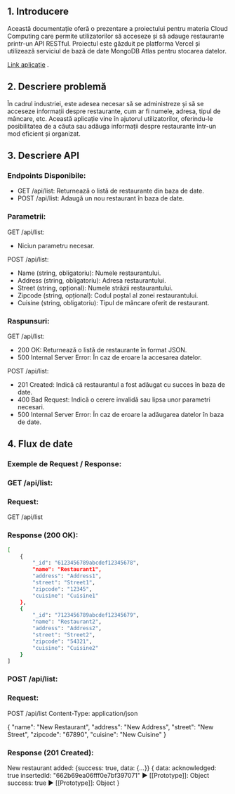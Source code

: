 ## 1. Introducere

Această documentație oferă o prezentare a proiectului pentru materia Cloud Computing care permite utilizatorilor să acceseze și să adauge restaurante printr-un API RESTful. Proiectul este găzduit pe platforma Vercel și utilizează serviciul de bază de date MongoDB Atlas pentru stocarea datelor.

[Link aplicație](https://project-cloud-computing-jcom9f4cx-balercaoctavians-projects.vercel.app) .


## 2. Descriere problemă

În cadrul industriei, este adesea necesar să se administreze și să se acceseze informații despre restaurante, cum ar fi numele, adresa, tipul de mâncare, etc. Această aplicație vine în ajutorul utilizatorilor, oferindu-le posibilitatea de a căuta sau adăuga informații despre restaurante într-un mod eficient și organizat.

## 3. Descriere API

### Endpoints Disponibile:
- GET /api/list: Returnează o listă de restaurante din baza de date.
- POST /api/list: Adaugă un nou restaurant în baza de date.

### Parametrii:

GET /api/list:
- Niciun parametru necesar.

POST /api/list:
- Name (string, obligatoriu): Numele restaurantului.
- Address (string, obligatoriu): Adresa restaurantului.
- Street (string, opțional): Numele străzii restaurantului.
- Zipcode (string, opțional): Codul poștal al zonei restaurantului.
- Cuisine (string, obligatoriu): Tipul de mâncare oferit de restaurant.

### Raspunsuri:

GET /api/list:
- 200 OK: Returnează o listă de restaurante în format JSON.
- 500 Internal Server Error: În caz de eroare la accesarea datelor.

POST /api/list:
- 201 Created: Indică că restaurantul a fost adăugat cu succes în baza de date.
- 400 Bad Request: Indică o cerere invalidă sau lipsa unor parametri necesari.
- 500 Internal Server Error: În caz de eroare la adăugarea datelor în baza de date.


## 4. Flux de date

### Exemple de Request / Response:

### GET /api/list:

### Request:
GET /api/list 

### Response (200 OK):
```bash
[
    {
        "_id": "6123456789abcdef12345678",
        "name": "Restaurant1",
        "address": "Address1",
        "street": "Street1",
        "zipcode": "12345",
        "cuisine": "Cuisine1"
    },
    {
        "_id": "7123456789abcdef12345679",
        "name": "Restaurant2",
        "address": "Address2",
        "street": "Street2",
        "zipcode": "54321",
        "cuisine": "Cuisine2"
    }
]
```
### POST /api/list:

### Request:
POST /api/list
Content-Type: application/json

{
    "name": "New Restaurant",
    "address": "New Address",
    "street": "New Street",
    "zipcode": "67890",
    "cuisine": "New Cuisine"
}

### Response (201 Created):


New restaurant added: {success: true, data: {...}} {
data:
    acknowledged: true
    insertedId: "662b69ea06fff0e7bf397071"
    ► [[Prototype]]: Object
success: true
► [[Prototype]]: Object
}